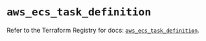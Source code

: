 # `aws_ecs_task_definition`

Refer to the Terraform Registry for docs: [`aws_ecs_task_definition`](https://registry.terraform.io/providers/hashicorp/aws/6.9.0/docs/resources/ecs_task_definition).
